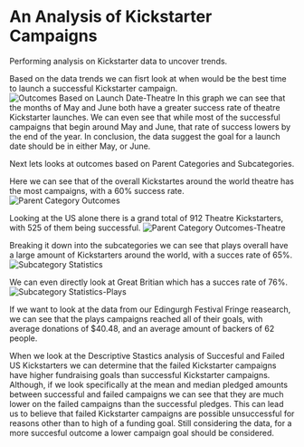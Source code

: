 # An Analysis of Kickstarter Campaigns
Performing analysis on Kickstarter data to uncover trends.

Based on the data trends we can fisrt look at when would be the best time to launch a successful Kickstarter campaign. 
![Outcomes Based on Launch Date-Theatre](https://user-images.githubusercontent.com/103263248/167954643-1ebea36b-0b01-4da1-989f-65f1a1bf7ea4.png)
In this graph we can see that the months of May and June both have a greater success rate of theatre Kickstarter launches. We can even see that while most of the successful campaigns that begin around May and June, that rate of success lowers by the end of the year. In conclusion, the data suggest the goal for a launch date should be in either May, or June.

Next lets looks at outcomes based on Parent Categories and Subcategories.

Here we can see that of the overall Kickstartes around the world theatre has the most campaigns, with a 60% success rate. 
![Parent Category Outcomes](https://user-images.githubusercontent.com/103263248/167954922-a0d80812-a6a7-4a3b-b210-7b8fdf957bf1.png)

Looking at the US alone there is a grand total of 912 Theatre Kickstarters, with 525 of them being successful.
![Parent Category Outcomes-Theatre](https://user-images.githubusercontent.com/103263248/167955551-ad47f9e1-cd36-4acf-87ff-ff6056f0ded8.png)

Breaking it down into the subcategories we can see that plays overall have a large amount of Kickstarters around the world, with a succes rate of 65%. 
![Subcategory Statistics](https://user-images.githubusercontent.com/103263248/167956070-674420c6-9a27-4ed2-842d-f92d7158b2a8.png)
 
 We can even directly look at Great Britian which has a succes rate of 76%.
 ![Subcategory Statistics-Plays](https://user-images.githubusercontent.com/103263248/167956205-19ba4173-454c-40f7-bab5-47f56b95d1de.png)

If we want to look at the data from our Edingurgh Festival Fringe reasearch, we can see that the plays campaigns reached all of their goals, with average donations of $40.48, and an average amount of backers of 62 people.

When we look at the Descriptive Stastics analysis of Succesful and Failed US Kickstarters we can determine that  the failed Kickstarter campaigns have higher fundraising goals than successful Kickstarter campaigns.  Although, if we look specifically at the mean and median pledged amounts between successful and failed campaigns we can see that they are much lower on the failed campaigns than the successful pledges. This can lead us to believe that failed Kickstarter campaigns are possible unsuccessful for reasons other than to high of a funding goal. Still considering the data, for a more succesful outcome a lower campaign goal should be considered. 
